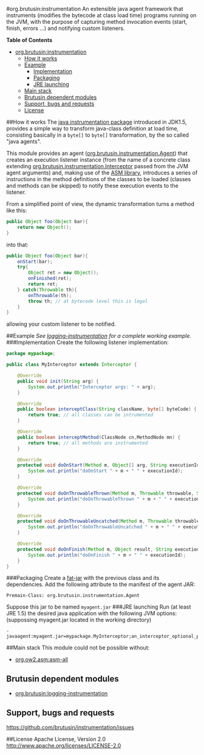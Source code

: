 #org.brutusin:instrumentation
An extensible java agent framework that instruments (modifies the bytecode at class load time) programs running on the JVM, with the purpose of capturing method invocation events (start, finish, errors ...) and notifying custom listeners.

**Table of Contents**
- [org.brutusin:instrumentation](#orgbrutusininstrumentation)
	- [How it works](#how-it-works)
	- [Example](#example)
		- [Implementation](#implementation)
		- [Packaging](#packaging)
		- [JRE launching](#jre-launching)
	- [Main stack](#main-stack)
	- [Brutusin dependent modules](#brutusin-dependent-modules)
	- [Support, bugs and requests](#support-bugs-and-requests)
	- [License](#license)
	
##How it works
The [java instrumentation package](http://docs.oracle.com/javase/8/docs/api/java/lang/instrument/package-summary.html) introduced in JDK1.5, provides a simple way to transform java-class definition at load time, consisting basically in a `byte[]` to `byte[]` transformation, by the so called "java agents".

This module provides an agent ([org.brutusin.instrumentation.Agent](src/main/java/org/brutusin/instrumentation/Agent.java)) that creates an execution listener instance (from the name of a concrete class extending [org.brutusin.instrumentation.Interceptor](src/main/java/org/brutusin/instrumentation/Interceptor.java) passed from the JVM agent arguments) and, making use of the [ASM library](http://asm.ow2.org/), introduces a series of instructions in the method definitions of the classes to be loaded (classes and methods can be skipped) to notify these execution events to the listener.

From a simplified point of view, the dynamic transformation turns a method like this: 
```java
public Object foo(Object bar){
	return new Object();
}
```

into that:
```java
public Object foo(Object bar){
	onStart(bar);
	try{
		Object ret = new Object();
		onFinished(ret);
		return ret;
	} catch(Throwable th){
		onThrowable(th);
		throw th; // at bytecode level this is legal
	}
}
```

allowing your custom listener to be notified.


##Example
*See [logging-instrumentation](https://github.com/brutusin/logging-instrumentation) for a complete working example.*
###Implementation
Create the following listener implementation:

```java
package mypackage;

public class MyInterceptor extends Interceptor {

    @Override
    public void init(String arg) {
		System.out.println("Interceptor args: " + arg);
    }

    @Override
    public boolean interceptClass(String className, byte[] byteCode) {
        return true; // all classes can be intrumented
    }

    @Override
    public boolean interceptMethod(ClassNode cn,MethodNode mn) {
        return true; // all methods are instrumented
    }

    @Override
    protected void doOnStart(Method m, Object[] arg, String executionId) {
        System.out.println("doOnStart " + m + " " + executionId);
    }

    @Override
    protected void doOnThrowableThrown(Method m, Throwable throwable, String executionId) {
        System.out.println("doOnThrowableThrown " + m + " " + executionId);
    }

    @Override
    protected void doOnThrowableUncatched(Method m, Throwable throwable, String executionId) {
        System.out.println("doOnThrowableUncatched " + m + " " + executionId);
    }

    @Override
    protected void doOnFinish(Method m, Object result, String executionId) {
        System.out.println("doOnFinish " + m + " " + executionId);
    }
}
```
###Packaging
Create a [fat-jar](http://maven.apache.org/plugins/maven-assembly-plugin/descriptor-refs.html#jar-with-dependencies)  with the previous class and its dependencies. Add the following attribute to  the manifest of the agent JAR:
```
Premain-Class: org.brutusin.instrumentation.Agent
```
Suppose this jar to be named `myagent.jar`
###JRE launching
Run (at least JRE 1.5) the desired java application with the following JVM options: (suppossing myagent.jar located in the working directory)
```
-javaagent:myagent.jar=mypackage.MyInterceptor;an_interceptor_optional_parameter
```

##Main stack
This module could not be possible without:
* [org.ow2.asm:asm-all](http://asm.ow2.org/)

## Brutusin dependent modules
* [org.brutusin:logging-instrumentation](https://github.com/brutusin/logging-instrumentation)

## Support, bugs and requests
https://github.com/brutusin/instrumentation/issues

##License
Apache License, Version 2.0
http://www.apache.org/licenses/LICENSE-2.0

